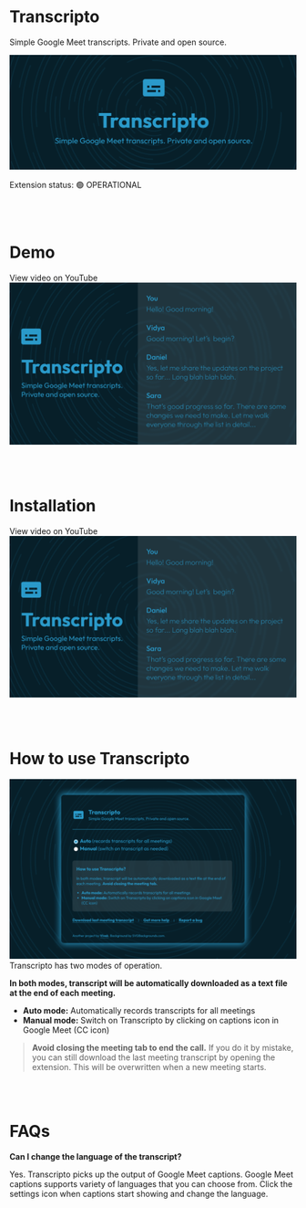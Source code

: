 # Transcripto
Simple Google Meet transcripts. Private and open source.

![marquee-large](/assets/marquee-large.png)

Extension status: 🟢 OPERATIONAL

<br />
<br />



# Demo
View video on YouTube
![youtube-thumbnail](/assets/youtube-thumbnail.png)


<br />
<br />


# Installation
View video on YouTube
![youtube-thumbnail](/assets/youtube-thumbnail.png)


<br />
<br />

# How to use Transcripto
![screenshot-2](/assets/screenshot-2.png)
Transcripto has two modes of operation.

**In both modes, transcript will be automatically downloaded as a text file at the end of each meeting.**

- **Auto mode:** Automatically records transcripts for all meetings
- **Manual mode:** Switch on Transcripto by clicking on captions icon in Google Meet (CC icon)


> **Avoid closing the meeting tab to end the call.** If you do it by mistake, you can still download the last meeting transcript by opening the extension. This will be overwritten when a new meeting starts.


<br />
<br />


# FAQs

**Can I change the language of the transcript?**

Yes. Transcripto picks up the output of Google Meet captions. Google Meet captions supports variety of languages that you can choose from. Click the settings icon when captions start showing and change the language.






